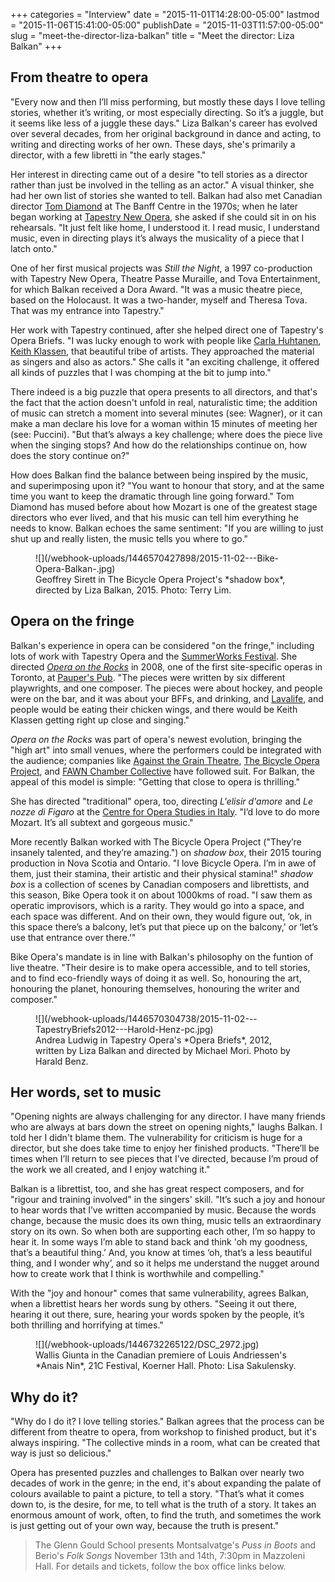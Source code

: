 +++
categories = "Interview"
date = "2015-11-01T14:28:00-05:00"
lastmod = "2015-11-06T15:41:00-05:00"
publishDate = "2015-11-03T11:57:00-05:00"
slug = "meet-the-director-liza-balkan"
title = "Meet the director: Liza Balkan"
+++

## From theatre to opera

"Every now and then I’ll miss performing, but mostly these days I love telling stories, whether it’s writing, or most especially directing. So it’s a juggle, but it seems like less of a juggle these days." Liza Balkan's career has evolved over several decades, from her original background in dance and acting, to writing and directing works of her own. These days, she's primarily a director, with a few libretti in "the early stages."

Her interest in directing came out of a desire "to tell stories as a director rather than just be involved in the telling as an actor." A visual thinker, she had her own list of stories she wanted to tell. Balkan had also met Canadian director [Tom Diamond](//tom-diamond-on-directing-opera/) at The Banff Centre in the 1970s; when he later began working at [Tapestry New Opera](/scene/companies/tapestry-opera/), she asked if she could sit in on his rehearsals. "It just felt like home, I understood it. I read music, I understand music, even in directing plays it’s always the musicality of a piece that I latch onto."

One of her first musical projects was *Still the Night*, a 1997 co-production with Tapestry New Opera, Theatre Passe Muraille, and Tova Entertainment, for which Balkan received a Dora Award. "It was a music theatre piece, based on the Holocaust. It was a two-hander, myself and Theresa Tova. That was my entrance into Tapestry."

Her work with Tapestry continued, after she helped direct one of Tapestry's Opera Briefs. "I was lucky enough to work with people like [Carla Huhtanen](/scene/people/carla-huhtanen/), [Keith Klassen](/scene/people/keith-klassen/), that beautiful tribe of artists. They approached the material as singers and also as actors." She calls it "an exciting challenge, it offered all kinds of puzzles that I was chomping at the bit to jump into."

There indeed is a big puzzle that opera presents to all directors, and that's the fact that the action doesn't unfold in real, naturalistic time; the addition of music can stretch a moment into several minutes (see: Wagner), or it can make a man declare his love for a woman within 15 minutes of meeting her (see: Puccini). "But that’s always a key challenge; where does the piece live when the singing stops? And how do the relationships continue on, how does the story continue on?"

How does Balkan find the balance between being inspired by the music, and superimposing upon it? "You want to honour that story, and at the same time you want to keep the dramatic through line going forward." Tom Diamond has mused before about how Mozart is one of the greatest stage directors who ever lived, and that his music can tell him everything he needs to know. Balkan echoes the same sentiment: "If you are willing to just shut up and really listen, the music tells you where to go."

<figure data-type="image">
![](/webhook-uploads/1446570427898/2015-11-02---Bike-Opera-Balkan-.jpg)
<figcaption>Geoffrey Sirett in The Bicycle Opera Project's *shadow box*, directed by Liza Balkan, 2015. Photo: Terry Lim.</figcaption>
</figure>

## Opera on the fringe

Balkan's experience in opera can be considered "on the fringe," including lots of work with Tapestry Opera and the [SummerWorks Festival](http://summerworks.ca/2015/). She directed [*Opera on the Rocks*](http://www.thegate.ca/reviews/01561/toronto-fringe-08-opera-on-the-rocks/) in 2008, one of the first site-specific operas in Toronto, at [Pauper's Pub](http://www.pauperspub.com/home). "The pieces were written by six different playwrights, and one composer. The pieces were about hockey, and people were on the bar, and it was about your BFFs, and drinking, and [Lavalife](https://www.lavalife.com/), and people would be eating their chicken wings, and there would be Keith Klassen getting right up close and singing." 

*Opera on the Rocks* was part of opera's newest evolution, bringing the "high art" into small venues, where the performers could be integrated with the audience; companies like [Against the Grain Theatre](/scene/companies/against-the-grain-theatre/), [The Bicycle Opera Project](/scene/companies/the-bicycle-opera-project/), and [FAWN Chamber Collective](/scene/companies/fawn-chamber-collective/) have followed suit. For Balkan, the appeal of this model is simple: "Getting that close to opera is thrilling."

She has directed "traditional" opera, too, directing *L'elisir d'amore* and *Le nozze di Figaro* at the [Centre for Opera Studies in Italy](/cosi-centre-for-opera-studies-in-italy/). "I’d love to do more Mozart. It’s all subtext and gorgeous music."

More recently Balkan worked with The Bicycle Opera Project ("They’re insanely talented, and they’re amazing.") on *shadow box*, their 2015 touring production in Nova Scotia and Ontario. "I love Bicycle Opera. I’m in awe of them, just their stamina, their artistic and their physical stamina!" *shadow box* is a collection of scenes by Canadian composers and librettists, and this season, Bike Opera took it on about 1000kms of road. "I saw them as operatic improvisors, which is a rarity. They would go into a space, and each space was different. And on their own, they would figure out, ‘ok, in this space there’s a balcony, let’s put that piece up on the balcony,' or ‘let’s use that entrance over there.’"

Bike Opera's mandate is in line with Balkan's philosophy on the funtion of live theatre. "Their desire is to make opera accessible, and to tell stories, and to find eco-friendly ways of doing it as well. So, honouring the art, honouring the planet, honouring themselves, honouring the writer and composer."

<figure data-type="image">
![](/webhook-uploads/1446570304738/2015-11-02---TapestryBriefs2012---Harold-Henz-pc.jpg)
<figcaption>Andrea Ludwig in Tapestry Opera's *Opera Briefs*, 2012, written by Liza Balkan and directed by Michael Mori. Photo by Harald Benz.</figcaption>
</figure>

## Her words, set to music

"Opening nights are always challenging for any director. I have many friends who are always at bars down the street on opening nights," laughs Balkan. I told her I didn't blame them. The vulnerability for criticism is huge for a director, but she does take time to enjoy her finished products. "There’ll be times when I’ll return to see pieces that I’ve directed, because I’m proud of the work we all created, and I enjoy watching it."

Balkan is a librettist, too, and she has great respect composers, and for "rigour and training involved" in the singers' skill. "It’s such a joy and honour to hear words that I’ve written accompanied by music. Because the words change, because the music does its own thing, music tells an extraordinary story on its own. So when both are supporting each other, I’m so happy to hear it. In some ways I’m able to stand back and think 'oh my goodness, that’s a beautiful thing.’ And, you know at times ‘oh, that’s a less beautiful thing, and I wonder why’, and so it helps me understand the nugget around how to create work that I think is worthwhile and compelling."

With the "joy and honour" comes that same vulnerability, agrees Balkan, when a librettist hears her words sung by others. "Seeing it out there, hearing it out there, sure, hearing your words spoken by the people, it’s both thrilling and horrifying at times."

<figure data-type="image">
![](/webhook-uploads/1446732265122/DSC_2972.jpg)
<figcaption>Wallis Giunta in the Canadian premiere of Louis Andriessen's *Anais Nin*, 21C Festival, Koerner Hall. Photo: Lisa Sakulensky.</figcaption>
</figure>

## Why do it?

"Why do I do it? I love telling stories." Balkan agrees that the process can be different from theatre to opera, from workshop to finished product, but it's always inspiring. "The collective minds in a room, what can be created that way is just so delicious."

Opera has presented puzzles and challenges to Balkan over nearly two decades of work in the genre; in the end, it's about expanding the palate of colours available to paint a picture, to tell a story. "That’s what it comes down to, is the desire, for me, to tell what is the truth of a story. It takes an enormous amount of work, often, to find the truth, and sometimes the work is just getting out of your own way, because the truth is present."

>The Glenn Gould School presents Montsalvatge's *Puss in Boots* and Berio's *Folk Songs* November 13th and 14th, 7:30pm in Mazzoleni Hall. For details and tickets, follow the box office links below.
